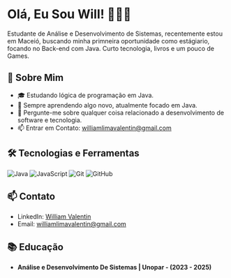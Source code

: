 # Olá, Eu Sou Will! 🙋🏻‍♂️


Estudante de Análise e Desenvolvimento de Sistemas, recentemente estou em Maceió, buscando minha primneira oportunidade como estágiario, focando no Back-end com Java. 
Curto tecnologia, livros e um pouco de Games. 

## 🚀 Sobre Mim

- 🎓 Estudando lógica de programação em Java.
- 🌱 Sempre aprendendo algo novo, atualmente focado em Java.
- 💬 Pergunte-me sobre qualquer coisa relacionado a desenvolvimento de software e tecnologia.
- 📫 Entrar em Contato: [williamlimavalentin@gmail.com](mailto:seu-email@example.com)

## 🛠️ Tecnologias e Ferramentas

![Java](https://img.shields.io/badge/Java-ED8B00?style=for-the-badge&logo=java&logoColor=white)
![JavaScript](https://img.shields.io/badge/JavaScript-F7DF1E?style=for-the-badge&logo=javascript&logoColor=black)
![Git](https://img.shields.io/badge/Git-F05032?style=for-the-badge&logo=git&logoColor=white)
![GitHub](https://img.shields.io/badge/GitHub-181717?style=for-the-badge&logo=github&logoColor=white)

## 📫 Contato

- LinkedIn: [William Valentin](https://www.linkedin.com/in/william-valentin-dev/)
- Email: [williamlimavalentin@gmail.com](mailto:seu-email@example.com)

## 📚 Educação

- **Análise e Desenvolvimento De Sistemas | Unopar - (2023 - 2025)**

